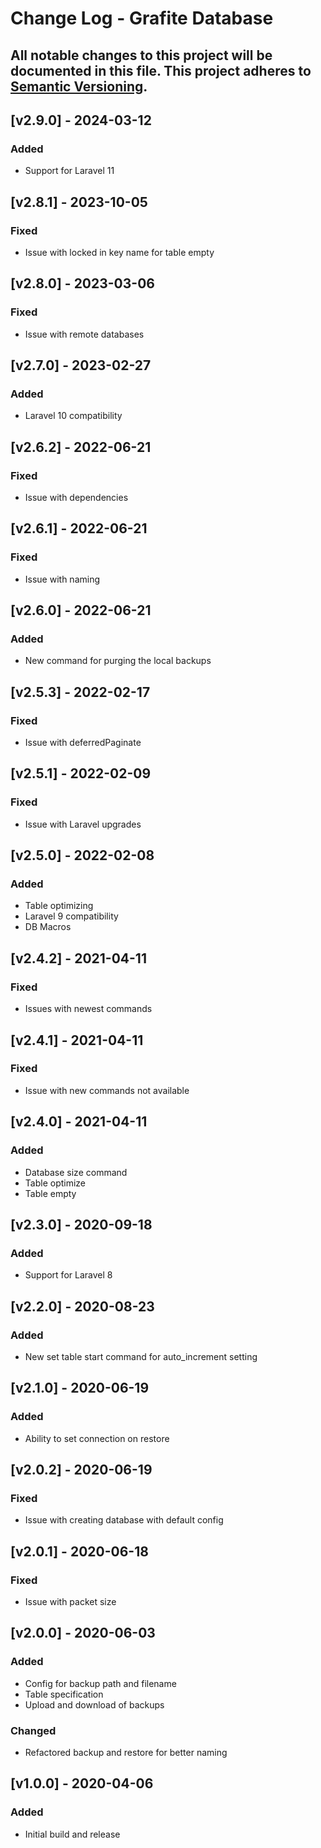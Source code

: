 # Change Log - Grafite Database
All notable changes to this project will be documented in this file.
This project adheres to [Semantic Versioning](http://semver.org/).
----

## [v2.9.0] - 2024-03-12

### Added
- Support for Laravel 11

## [v2.8.1] - 2023-10-05

### Fixed
- Issue with locked in key name for table empty

## [v2.8.0] - 2023-03-06

### Fixed
- Issue with remote databases

## [v2.7.0] - 2023-02-27

### Added
- Laravel 10 compatibility

## [v2.6.2] - 2022-06-21

### Fixed
- Issue with dependencies

## [v2.6.1] - 2022-06-21

### Fixed
- Issue with naming

## [v2.6.0] - 2022-06-21

### Added
- New command for purging the local backups

## [v2.5.3] - 2022-02-17

### Fixed
- Issue with deferredPaginate

## [v2.5.1] - 2022-02-09

### Fixed
- Issue with Laravel upgrades

## [v2.5.0] - 2022-02-08

### Added
- Table optimizing
- Laravel 9 compatibility
- DB Macros

## [v2.4.2] - 2021-04-11

### Fixed
- Issues with newest commands

## [v2.4.1] - 2021-04-11

### Fixed
- Issue with new commands not available

## [v2.4.0] - 2021-04-11

### Added
- Database size command
- Table optimize
- Table empty

## [v2.3.0] - 2020-09-18

### Added
- Support for Laravel 8

## [v2.2.0] - 2020-08-23

### Added
- New set table start command for auto_increment setting

## [v2.1.0] - 2020-06-19

### Added
- Ability to set connection on restore

## [v2.0.2] - 2020-06-19

### Fixed
- Issue with creating database with default config

## [v2.0.1] - 2020-06-18

### Fixed
- Issue with packet size

## [v2.0.0] - 2020-06-03

### Added
- Config for backup path and filename
- Table specification
- Upload and download of backups

### Changed
- Refactored backup and restore for better naming

## [v1.0.0] - 2020-04-06

### Added
- Initial build and release
